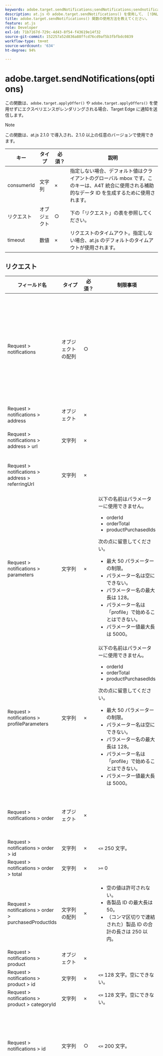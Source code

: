 ```yaml
---
keywords: adobe.target.sendNotifications;sendNotifications;sendnotifications;send notifications;notifications;at.js;関数
description: at.js の adobe.target.sendNotifications() を使用して、 [!DNL Target] エッジで囲まれます。 （at.js.2.1 以降）
title: adobe.target.sendNotifications() 関数の使用方法を教えてください。
feature: at.js
role: Developer
exl-id: 71b7167d-729c-4d43-8f54-f43619e14f32
source-git-commit: 152257a52d836a88ffcd76cd9af5b3fbfbdc0839
workflow-type: tm+mt
source-wordcount: '634'
ht-degree: 94%

---
```


# adobe.target.sendNotifications(options)

この関数は、`adobe.target.applyOffer()` や `adobe.target.applyOffers()` を使用せずにエクスペリエンスがレンダリングされる場合、Target Edge に通知を送信します。

>[!NOTE]
>
>この関数は、at.js 2.1.0 で導入され、2.1.0 以上の任意のバージョンで使用できます。

| キー | タイプ | 必須？ | 説明 |
| --- | --- | --- | --- |
| consumerId | 文字列 | × | 指定しない場合、デフォルト値はクライアントのグローバル mbox です。このキーは、A4T 統合に使用される補助的なデータ ID を生成するために使用されます。 |
| リクエスト | オブジェクト | ○ | 下の「リクエスト」の表を参照してください。 |
| timeout | 数値 | × | リクエストのタイムアウト。指定しない場合、at.js のデフォルトのタイムアウトが使用されます。 |

## リクエスト

| フィールド名 | タイプ | 必須？ | 制限事項 | 説明 |
| --- | --- | --- | --- | --- |
| Request > notifications | オブジェクトの配列 | ○ |  | 表示されるコンテンツに対する通知、クリックされたセクター、訪問されたビューまたは mbox。 |
| Request > notifications > address | オブジェクト | × |  |  |
| Request > notifications > address > url | 文字列 | × |  | 通知の送信元の URL。 |
| Request > notifications > address > referringUrl | 文字列 | × |  | 通知の送信元のリファラル URL。 |
| Request > notifications > parameters | 文字列 | × | 以下の名前はパラメーターに使用できません。<ul><li>orderId</li><li>orderTotal</li><li>productPurchasedIds</li></ul>次の点に留意してください。<ul><li>最大 50 パラメーターの制限。</li><li>パラメーター名は空にできない。</li><li>パラメーター名の最大長は 128。</li><li>パラメーター名は「profile」で始めることはできない。</li><li>パラメーター値最大長は 5000。</li></ul> |  |
| Request > notifications > profileParameters | 文字列 | × | 以下の名前はパラメーターに使用できません。<ul><li>orderId</li><li>orderTotal</li><li>productPurchasedIds</li></ul>次の点に留意してください。<ul><li>最大 50 パラメーターの制限。</li><li>パラメーター名は空にできない。</li><li>パラメーター名の最大長は 128。</li><li>パラメーター名は「profile」で始めることはできない。</li><li>パラメーター値最大長は 5000。</li></ul> |  |
| Request > notifications > order | オブジェクト | × |  | 注文の詳細を説明するオブジェクト。 |
| Request > notifications > order > id | 文字列 | × | `<=` 250 文字。 | 注文 ID。 |
| Request > notifications > order > total | 文字列 | × | `>=` 0 | 合計注文額。 |
| Request > notifications > order > purchasedProductIds | 文字列の配列 | × | <ul><li>空の値は許可されない。</li><li>各製品 ID の最大長は 50。</li><li>（コンマ区切りで連結された）製品 ID の合計の長さは 250 以内。</li></ul> | 注文製品 ID。 |
| Request > notifications > product | オブジェクト | × |  |  |
| Request > notifications > product > id | 文字列 | × | `<=` 128 文字。空にできない。 | 製品 ID。 |
| Request > notifications > product > categoryId | 文字列 | × | `<=` 128 文字。空にできない。 | カテゴリ ID. |
| Request > notifications > id | 文字列 | ○ | `<=` 200 文字。 | 通知 ID は応答で返され、通知が正常に処理されたことを示す。 |
| Request > notifications > impressionId | 文字列 | × | `<= 128` 文字。 | インプレッション ID が、現在の通知を以前の通知とスティッチ（リンク）したり、リクエストを実行したりするのに使用される。それらの両方が一致する場合、2 番目以降のクエストはアクティビティまたはエクスペリエンスに新しいインプレッションを生成しません。 |
| Request > notifications > type | 文字列 | ○ | 「click」または「display」がサポートされる。 | 通知タイプ。 |
| Request > notifications > timestamp | 数値 `<int64>` | ○ |  | UNIX エポックから経過したミリ秒で示す通知のタイムスタンプ。 |
| Request > notifications > tokens | 文字列の配列 | ○ |  | 通知のタイプに基づく、表示されたコンテンツまたはクリックされたセクターのトークンのリスト。 |
| Request > notifications > mbox | オブジェクト | × |  | mbox の通知。 |
| Request > notifications > mbox > name | 文字列 | × | 空の値は許可されない。<br>許可される文字：この表の後にある注意を参照。 | mbox 名。 |
| Request > notifications > mbox > state | 文字列 | × |  | mbox 状態トークン。 |
| Request > notifications > view | オブジェクト | × |  |  |
| Request > notifications > view > id | 整数 `<int64>` | × |  | ビュー ID。ビューがビュー API で作成された際にビューに割り当てられた ID。 |
| Request > notifications > view > name | 文字列 | × | `<= 128` 文字。 | ビューの名前。 |
| Request > notifications > view > key | 文字列 | × | `<=` 512 文字。 | ビューキー。API でビューに設定されたキー。 |
| Request > notifications > view > state | 文字列 | × |  | ビュー状態トークン。 |

**注意**:次の文字は次のとおりです *not* 許可される `Request > notifications > mbox > name`:

```
- '-, ./=`:;&!@#$%^&*()+|?~[]{}'
```

## プリフェッチされた mbox のレンダリング後の sendNotifications() 呼び出し

```javascript
function createTokens(options) {
  return options.map(e => e.eventToken);
}

function createNotification(mbox, type, tokens) {
  const id = 11111; // here we should use a random ID like UUID
  const timestamp = Date.now();
  const { name, state, parameters, profileParameters, order, product } = mbox;
  const result = {
    id,
    type,
    timestamp,
    parameters,
    profileParameters,
    order,
    product
  };

  result.mbox = { name, state };
  result.tokens = tokens;

  return result;
}

adobe.target.getOffers({
  request: {
    prefetch: {
      mboxes: [
        {
          index: 0,
          name: "a1-serverside-ab"
        }
      ]
    }
  }
})
.then(response => {
  const mboxes = response.prefetch.mboxes;
  const notifications = mboxes.map(mbox => {
    const type = "display";
    const tokens = createTokens(mbox.options);

    return createNotification(mbox, type, tokens);
  });
  
  adobe.target.sendNotifications({
    request: { notifications }
  });
})
```

>[!NOTE]
>
>Adobe Analytics、プリフェッチのみの `getOffers()` および `sendNotifications()` を使用している場合、Analytics リクエストは、`sendNotifications()` が実行された後におこなう必要があります。この目的は、`sendNotifications()` によって生成された SDID が Analytics および Target に送信された SDID と一致するようにするためです。
